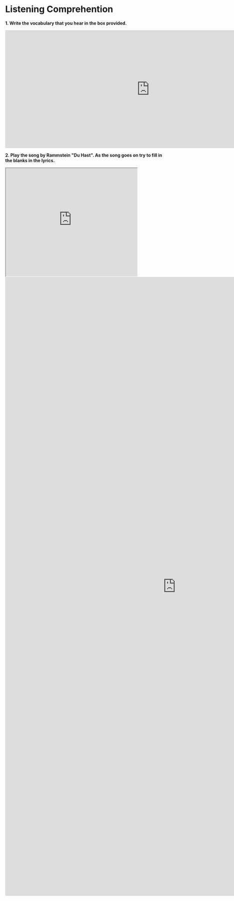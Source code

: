 
<h1>Listening Comprehention</h1>
<p><b>1. Write the vocabulary that you hear in the box provided.</b></p>

<iframe src="https://h5p.org/h5p/embed/1061799" width="922" height="376" frameborder="0" allowfullscreen="allowfullscreen" allow="geolocation *; microphone *; camera *; midi *; encrypted-media *"></iframe><script src="https://h5p.org/sites/all/modules/h5p/library/js/h5p-resizer.js" charset="UTF-8"></script>

<p><b>2. Play the song by Rammstein "Du Hast". As the song goes on try to fill in the blanks in the lyrics.</b></p>
  
<iframe width="420" height="345" src="https://www.youtube.com/embed/W3q8Od5qJio">
</iframe>


<iframe src="https://h5p.org/h5p/embed/1078710" width="1090" height="1974" frameborder="0" allowfullscreen="allowfullscreen" allow="geolocation *; microphone *; camera *; midi *; encrypted-media *"></iframe><script src="https://h5p.org/sites/all/modules/h5p/library/js/h5p-resizer.js" charset="UTF-8"></script>
